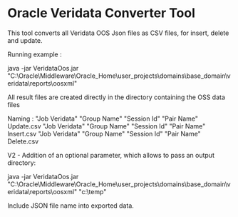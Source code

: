 # Oracle Veridata Converter Tool

This tool converts all Veridata OOS Json files as CSV files, for insert, delete and update.

Running example : 

java -jar VeridataOos.jar "C:\Oracle\Middleware\Oracle_Home\user_projects\domains\base_domain\veridata\reports\oosxml"

All result files are created directly in the directory containing the OSS data files

Naming :
"Job Veridata" "Group Name" "Session Id" "Pair Name" Update.csv
"Job Veridata" "Group Name" "Session Id" "Pair Name" Insert.csv
"Job Veridata" "Group Name" "Session Id" "Pair Name" Delete.csv

V2 - Addition of an optional parameter, which allows to pass an output directory:

java -jar VeridataOos.jar "C:\Oracle\Middleware\Oracle_Home\user_projects\domains\base_domain\veridata\reports\oosxml" "c:\\temp"

Include JSON file name into exported data.
